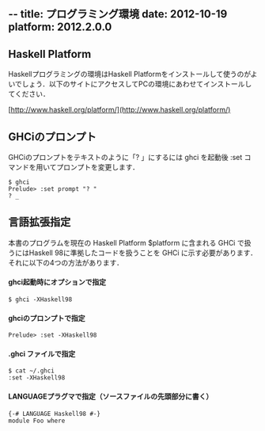 --
title: プログラミング環境
date: 2012-10-19
platform: 2012.2.0.0
--

## Haskell Platform

Haskellプログラミングの環境はHaskell Platformをインストールして使うのがよいでしょう．以下のサイトにアクセスしてPCの環境にあわせてインストールしてください．

[http://www.haskell.org/platform/](http://www.haskell.org/platform/)

## GHCiのプロンプト

GHCiのプロンプトをテキストのように「? 」にするには ghci を起動後 :set コマンドを用いてプロンプトを変更します．

~~~~
$ ghci
Prelude> :set prompt "? "
? _
~~~~

## 言語拡張指定

本書のプログラムを現在の Haskell Platform $platform に含まれる GHCi で扱うにはHaskell 98に準拠したコードを扱うことを GHCi に示す必要があります．
それに以下の4つの方法があります．

#### ghci起動時にオプションで指定

~~~~
$ ghci -XHaskell98
~~~~

#### ghciのプロンプトで指定

~~~~
Prelude> :set -XHaskell98
~~~~

#### .ghci ファイルで指定

~~~~
$ cat ~/.ghci
:set -XHaskell98
~~~~

#### LANGUAGEプラグマで指定（ソースファイルの先頭部分に書く）

~~~~ {.haskell}
{-# LANGUAGE Haskell98 #-}
module Foo where
~~~~
